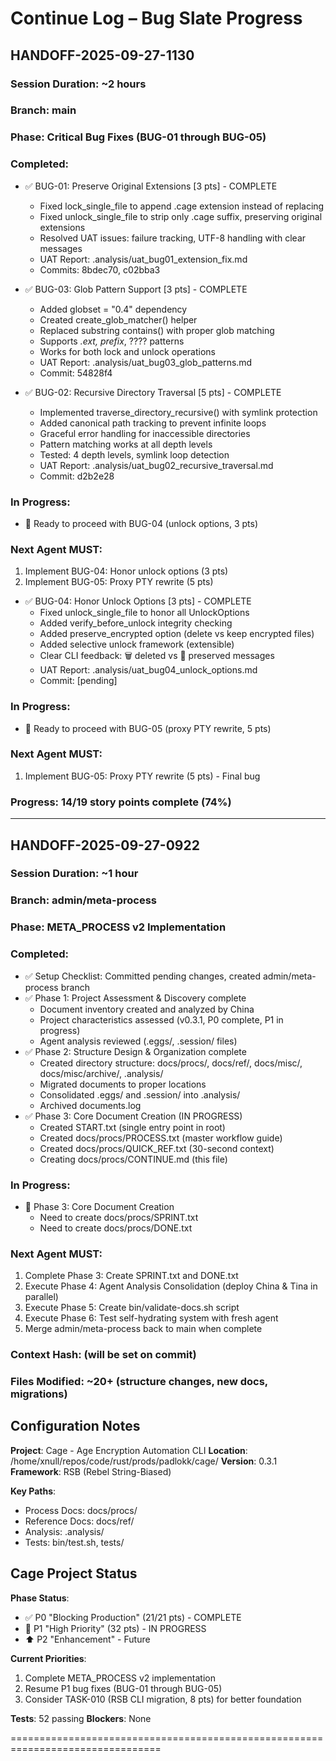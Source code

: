 # Continue Log – Bug Slate Progress

## HANDOFF-2025-09-27-1130

### Session Duration: ~2 hours
### Branch: main
### Phase: Critical Bug Fixes (BUG-01 through BUG-05)

### Completed:
- ✅ BUG-01: Preserve Original Extensions [3 pts] - COMPLETE
  - Fixed lock_single_file to append .cage extension instead of replacing
  - Fixed unlock_single_file to strip only .cage suffix, preserving original extensions
  - Resolved UAT issues: failure tracking, UTF-8 handling with clear messages
  - UAT Report: .analysis/uat_bug01_extension_fix.md
  - Commits: 8bdec70, c02bba3

- ✅ BUG-03: Glob Pattern Support [3 pts] - COMPLETE
  - Added globset = "0.4" dependency
  - Created create_glob_matcher() helper
  - Replaced substring contains() with proper glob matching
  - Supports *.ext, prefix*, ???? patterns
  - Works for both lock and unlock operations
  - UAT Report: .analysis/uat_bug03_glob_patterns.md
  - Commit: 54828f4

- ✅ BUG-02: Recursive Directory Traversal [5 pts] - COMPLETE
  - Implemented traverse_directory_recursive() with symlink protection
  - Added canonical path tracking to prevent infinite loops
  - Graceful error handling for inaccessible directories
  - Pattern matching works at all depth levels
  - Tested: 4 depth levels, symlink loop detection
  - UAT Report: .analysis/uat_bug02_recursive_traversal.md
  - Commit: d2b2e28

### In Progress:
- 🔄 Ready to proceed with BUG-04 (unlock options, 3 pts)

### Next Agent MUST:
1. Implement BUG-04: Honor unlock options (3 pts)
2. Implement BUG-05: Proxy PTY rewrite (5 pts)

- ✅ BUG-04: Honor Unlock Options [3 pts] - COMPLETE
  - Fixed unlock_single_file to honor all UnlockOptions
  - Added verify_before_unlock integrity checking
  - Added preserve_encrypted option (delete vs keep encrypted files)
  - Added selective unlock framework (extensible)
  - Clear CLI feedback: 🗑️ deleted vs 📂 preserved messages
  - UAT Report: .analysis/uat_bug04_unlock_options.md
  - Commit: [pending]

### In Progress:
- 🔄 Ready to proceed with BUG-05 (proxy PTY rewrite, 5 pts)

### Next Agent MUST:
1. Implement BUG-05: Proxy PTY rewrite (5 pts) - Final bug

### Progress: 14/19 story points complete (74%)

---

## HANDOFF-2025-09-27-0922

### Session Duration: ~1 hour
### Branch: admin/meta-process
### Phase: META_PROCESS v2 Implementation

### Completed:
- ✅ Setup Checklist: Committed pending changes, created admin/meta-process branch
- ✅ Phase 1: Project Assessment & Discovery complete
  - Document inventory created and analyzed by China
  - Project characteristics assessed (v0.3.1, P0 complete, P1 in progress)
  - Agent analysis reviewed (.eggs/, .session/ files)
- ✅ Phase 2: Structure Design & Organization complete
  - Created directory structure: docs/procs/, docs/ref/, docs/misc/, docs/misc/archive/, .analysis/
  - Migrated documents to proper locations
  - Consolidated .eggs/ and .session/ into .analysis/
  - Archived documents.log
- ✅ Phase 3: Core Document Creation (IN PROGRESS)
  - Created START.txt (single entry point in root)
  - Created docs/procs/PROCESS.txt (master workflow guide)
  - Created docs/procs/QUICK_REF.txt (30-second context)
  - Creating docs/procs/CONTINUE.md (this file)

### In Progress:
- 🔄 Phase 3: Core Document Creation
  - Need to create docs/procs/SPRINT.txt
  - Need to create docs/procs/DONE.txt

### Next Agent MUST:
1. Complete Phase 3: Create SPRINT.txt and DONE.txt
2. Execute Phase 4: Agent Analysis Consolidation (deploy China & Tina in parallel)
3. Execute Phase 5: Create bin/validate-docs.sh script
4. Execute Phase 6: Test self-hydrating system with fresh agent
5. Merge admin/meta-process back to main when complete

### Context Hash: (will be set on commit)
### Files Modified: ~20+ (structure changes, new docs, migrations)

## Configuration Notes

**Project**: Cage - Age Encryption Automation CLI
**Location**: /home/xnull/repos/code/rust/prods/padlokk/cage/
**Version**: 0.3.1
**Framework**: RSB (Rebel String-Biased)

**Key Paths**:
- Process Docs: docs/procs/
- Reference Docs: docs/ref/
- Analysis: .analysis/
- Tests: bin/test.sh, tests/

## Cage Project Status

**Phase Status**:
- ✅ P0 "Blocking Production" (21/21 pts) - COMPLETE
- 🔴 P1 "High Priority" (32 pts) - IN PROGRESS
- ⬆️ P2 "Enhancement" - Future

**Current Priorities**:
1. Complete META_PROCESS v2 implementation
2. Resume P1 bug fixes (BUG-01 through BUG-05)
3. Consider TASK-010 (RSB CLI migration, 8 pts) for better foundation

**Tests**: 52 passing
**Blockers**: None

================================================================================